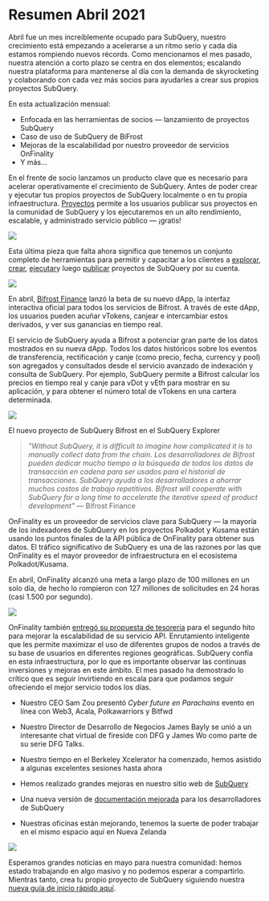 # Resumen Abril 2021

Abril fue un mes increíblemente ocupado para SubQuery, nuestro crecimiento está empezando a acelerarse a un ritmo serio y cada día estamos rompiendo nuevos récords. Como mencionamos el mes pasado, nuestra atención a corto plazo se centra en dos elementos; escalando nuestra plataforma para mantenerse al día con la demanda de skyrocketing y colaborando con cada vez más socios para ayudarles a crear sus propios proyectos SubQuery.

En esta actualización mensual:

- Enfocada en las herramientas de socios — lanzamiento de proyectos SubQuery
- Caso de uso de SubQuery de BiFrost
- Mejoras de la escalabilidad por nuestro proveedor de servicios OnFinality
- Y más…

En el frente de socio lanzamos un producto clave que es necesario para acelerar operativamente el crecimiento de SubQuery. Antes de poder crear y ejecutar tus propios proyectos de SubQuery localmente o en tu propia infraestructura. [Proyectos](https://project.subquery.network/) permite a los usuarios publicar sus proyectos en la comunidad de SubQuery y los ejecutaremos en un alto rendimiento, escalable, y administrado servicio público — ¡gratis!

![](https://miro.medium.com/max/1400/0*zZkmiEq5g2BbAxfl)

Esta última pieza que falta ahora significa que tenemos un conjunto completo de herramientas para permitir y capacitar a los clientes a [explorar](https://explorer.subquery.network/), [crear](https://doc.subquery.network/quickstart.html), [ejecutar](https://doc.subquery.network/run/indexing_query.html)y luego [publicar](https://doc.subquery.network/publish/publish.html#benefits) proyectos de SubQuery por su cuenta.

![](https://miro.medium.com/max/1400/0*pDQgyo3phe2ZcMml)

En abril, [Bifrost Finance](https://bifrost.finance/) lanzó la beta de su nuevo dApp, la interfaz interactiva oficial para todos los servicios de Bifrost. A través de este dApp, los usuarios pueden acuñar vTokens, canjear e intercambiar estos derivados, y ver sus ganancias en tiempo real.

El servicio de SubQuery ayuda a Bifrost a potenciar gran parte de los datos mostrados en su nueva dApp. Todos los datos históricos sobre los eventos de transferencia, rectificación y canje (como precio, fecha, currency y pool) son agregados y consultados desde el servicio avanzado de indexación y consulta de SubQuery. Por ejemplo, SubQuery permite a Bifrost calcular los precios en tiempo real y canje para vDot y vEth para mostrar en su aplicación, y para obtener el número total de vTokens en una cartera determinada.

![](https://miro.medium.com/max/1400/0*heWoX8Kw1nm1iYd9)

El nuevo proyecto de SubQuery Bifrost en el SubQuery Explorer

> _"Without SubQuery, it is difficult to imagine how complicated it is to manually collect data from the chain. Los desarrolladores de Bifrost pueden dedicar mucho tiempo a la búsqueda de todos los datos de transacción en cadena para ser usados para el historial de transacciones. SubQuery ayuda a los desarrolladores a ahorrar muchos costos de trabajo repetitivos. Bifrost will cooperate with SubQuery for a long time to accelerate the iterative speed of product development"_ — Bifrost Finance

OnFinality es un proveedor de servicios clave para SubQuery — la mayoría de los indexadores de SubQuery en los proyectos Polkadot y Kusama están usando los puntos finales de la API pública de OnFinality para obtener sus datos. El tráfico significativo de SubQuery es una de las razones por las que OnFinality es el mayor proveedor de infraestructura en el ecosistema Polkadot/Kusama.

En abril, OnFinality alcanzó una meta a largo plazo de 100 millones en un solo día, de hecho lo rompieron con 127 millones de solicitudes en 24 horas (casi 1.500 por segundo).

![](https://miro.medium.com/max/1400/0*FLq4vXluI9CTiBQ8)

OnFinality también [entregó su propuesta de tesorería](https://kusama.polkassembly.io/treasury/72) para el segundo hito para mejorar la escalabilidad de su servicio API. Enrutamiento inteligente que les permite maximizar el uso de diferentes grupos de nodos a través de su base de usuarios en diferentes regiones geográficas. SubQuery confía en esta infraestructura, por lo que es importante observar las continuas inversiones y mejoras en este ámbito. El mes pasado ha demostrado lo crítico que es seguir invirtiendo en escala para que podamos seguir ofreciendo el mejor servicio todos los días.

- Nuestro CEO Sam Zou presentó _Cyber future en Parachains_ evento en línea con Web3, Acala, Polkawarriors y Bitfwd

- Nuestro Director de Desarrollo de Negocios James Bayly se unió a un interesante chat virtual de fireside con DFG y James Wo como parte de su serie DFG Talks.

- Nuestro tiempo en el Berkeley Xcelerator ha comenzado, hemos asistido a algunas excelentes sesiones hasta ahora
- Hemos realizado grandes mejoras en nuestro sitio web de [SubQuery](https://subquery.network/)
- Una nueva versión de [documentación mejorada](https://doc.subquery.network/) para los desarrolladores de SubQuery
- Nuestras oficinas están mejorando, tenemos la suerte de poder trabajar en el mismo espacio aquí en Nueva Zelanda

![](https://miro.medium.com/max/1400/0*cOsJ2TLa4yqpY0Ig)

Esperamos grandes noticias en mayo para nuestra comunidad: hemos estado trabajando en algo masivo y no podemos esperar a compartirlo. Mientras tanto, crea tu propio proyecto de SubQuery siguiendo nuestra [nueva guía de inicio rápido aquí](https://doc.subquery.network/quickstart.html).
